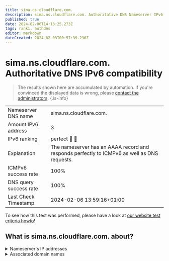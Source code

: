 ```yaml
---
title: sima.ns.cloudflare.com.
description: sima.ns.cloudflare.com. Authoritative DNS Nameserver IPv6 compatibility
published: true
date: 2024-02-06T14:13:25.273Z
tags: rank1, authdns
editor: markdown
dateCreated: 2024-02-03T00:57:39.236Z
---
```


# sima.ns.cloudflare.com. Authoritative DNS IPv6 compatibility

> The results shown here are accumulated by automation. If you're convinced the displayed data is wrong, please [contact the administrators](/howto/chat). 
{.is-info}




|   |   |
| - | - |
| Nameserver DNS name | sima.ns.cloudflare.com.
| Amount IPv6 address | 3
| IPv6 ranking | perfect :1st_place_medal: [🔗](/howto/ranking) |
| Explanation | The nameserver has an AAAA record and responds perfectly to ICMPv6 as well as DNS requests. |
| ICMPv6 success rate | 100%|
| DNS query success rate | 100% |
| Last Check Timestamp | 2024-02-06 13:59:16+01:00 |

To see how this test was performed, please have a look at [our website test criteria howto](/howto/testcriteria/authdns)!


## What is sima.ns.cloudflare.com. about?




<details>
<summary>Nameserver's IP addresses</summary>

2606:4700:50::adf5:3ade

2a06:98c1:50::ac40:20de

2803:f800:50::6ca2:c0de

</details>



<details>
<summary>Associated domain names</summary>

discord.com

</details>
